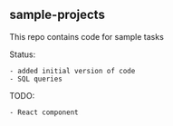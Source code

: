 ## sample-projects

This repo contains code for sample tasks

Status:

    - added initial version of code 
    - SQL queries

TODO:

    - React component